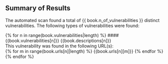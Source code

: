 ## Summary of Results

The automated scan found a total of {{ book.n_of_vulnerabilities }} distinct vulnerabilities. The following types of vulnerabilities were found:

{% for n in range(book.vulnerabilities|length) %}
####{{book.vulnerabilities[n]}}
{{book.descriptions[n]}}  
This vulnerability was found in the following URL(s):  
{% for m in range(book.urls[n]|length) %}
{{book.urls[n][m]}}
{% endfor %}
{% endfor %}

